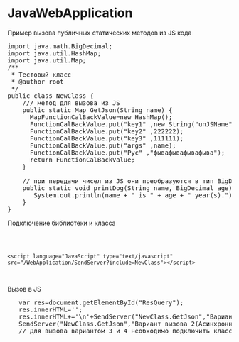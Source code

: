 # JavaWebApplication
Пример вызова публичных статических методов из JS кода 

<pre>
import java.math.BigDecimal;
import java.util.HashMap;
import java.util.Map;
/**
 * Тестовый класс
 * @author root
 */
public class NewClass {
    /// метод для вызова из JS   
    public static Map<String,Object> GetJson(String name) {
      Map<String,Object>FunctionCalBackValue=new HashMap<String,Object>();
      FunctionCalBackValue.put("key1" ,new String("unJSName"));
      FunctionCalBackValue.put("key2" ,222222);
      FunctionCalBackValue.put("key3" ,111111);
      FunctionCalBackValue.put("args" ,name);
      FunctionCalBackValue.put("Рус" ,"фывафывафывафыва");
      return FunctionCalBackValue;
    }
    
    // при передачи чисел из JS они преобразуются в тип BigDecimal
    public static void printDog(String name, BigDecimal age) {
       System.out.println(name + " is " + age + " year(s).");
    }
}
</pre>


Подключение библиотеки и класса
<pre>
    <script language="JavaScript" type="text/javascript" src="/WebApplication/SendServer"></script> 
    <script language="JavaScript" type="text/javascript" src="/WebApplication/SendServer?include=NewClass"></script> 
</pre>

Вызов в JS
<pre>
   var res=document.getElementById("ResQuery"); 
   res.innerHTML='';
   res.innerHTML+='\n'+SendServer("NewClass.GetJson","Вариант вызова 1",) ;
   SendServer("NewClass.GetJson","Вариант вызова 2(Асинхронно)",function(txt){res.innerHTML+='\n'+txt;} ) ;
   // Для вызова вариантом 3 и 4 необходимо подключить класс как библиотеку  <script language="JavaScript" type="text/javascript" src="/WebApplication/SendServer?include=NewClass"></ script> 
   res.innerHTML+='\n'+GetJson("Вариант вызова 3") ;
   GetJson("Вариант вызова 4(Асинхронно)",function(txt){res.innerHTML+='\n'+txt;} ) ;
   res.innerHTML+='\n'+ SendServer("NewClass.printDog","ПесГраф" , 44); 
   res.innerHTML+='\n';
</pre>

